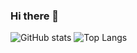 ### Hi there 👋

![GitHub stats](https://github-readme-stats.vercel.app/api?username=mihaialexandruteodor&show_icons=true&theme=tokyonight&hide=stars,issues,prs)  ![Top Langs](https://github-readme-stats.vercel.app/api/top-langs/?username=mihaialexandruteodor&theme=tokyonight)

